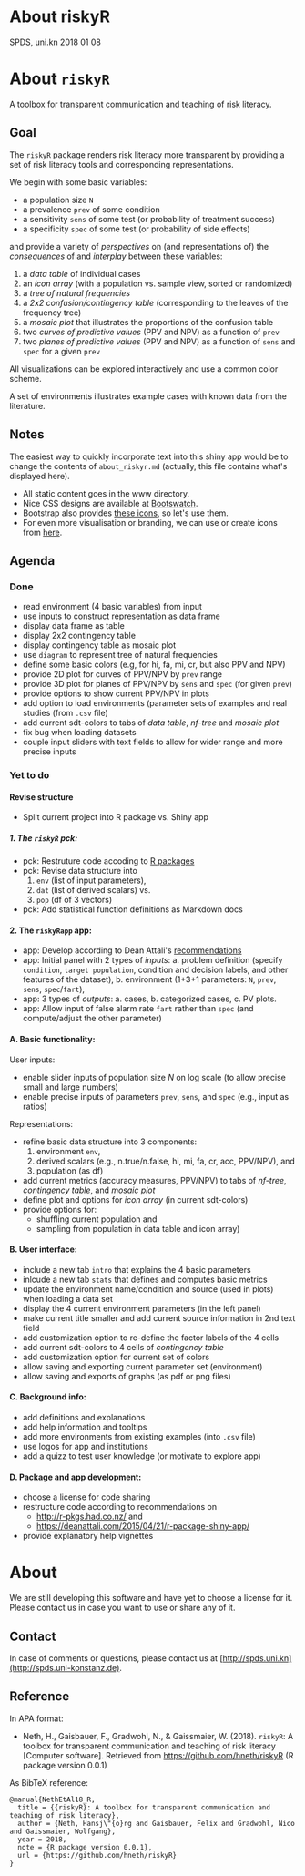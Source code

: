 About riskyR
================
SPDS, uni.kn
2018 01 08

About `riskyR`
==============

A toolbox for transparent communication and teaching of risk literacy.

Goal
----

The `riskyR` package renders risk literacy more transparent by providing a set of risk literacy tools and corresponding representations.

We begin with some basic variables:

-   a population size `N`
-   a prevalence `prev` of some condition
-   a sensitivity `sens` of some test (or probability of treatment success)
-   a specificity `spec` of some test (or probability of side effects)

and provide a variety of *perspectives* on (and representations of) the *consequences* of and *interplay* between these variables:

1.  a *data table* of individual cases
2.  an *icon array* (with a population vs. sample view, sorted or randomized)
3.  a *tree of natural frequencies*
4.  a *2x2 confusion/contingency table* (corresponding to the leaves of the frequency tree)
5.  a *mosaic plot* that illustrates the proportions of the confusion table
6.  two *curves of predictive values* (PPV and NPV) as a function of `prev`
7.  two *planes of predictive values* (PPV and NPV) as a function of `sens` and `spec` for a given `prev`
    <!-- 8. fact boxes (with additional details on benefits and harms of tests or treatments)  -->

All visualizations can be explored interactively and use a common color scheme.

A set of environments illustrates example cases with known data from the literature.

Notes
-----

The easiest way to quickly incorporate text into this shiny app would be to change the contents of `about_riskyr.md` (actually, this file contains what's displayed here).

-   All static content goes in the www directory.
-   Nice CSS designs are available at [Bootswatch](https://bootswatch.com/3/).
-   Bootstrap also provides [these icons](https://www.w3schools.com/icons/bootstrap_icons_glyphicons.asp), so let's use them.
-   For even more visualisation or branding, we can use or create icons from [here](https://www.flaticon.com/authors/vectors-market).

Agenda
------

### Done

-   read environment (4 basic variables) from input
-   use inputs to construct representation as data frame
-   display data frame as table
-   display 2x2 contingency table
-   display contingency table as mosaic plot
-   use `diagram` to represent tree of natural frequencies
-   define some basic colors (e.g, for hi, fa, mi, cr, but also PPV and NPV)
-   provide 2D plot for curves of PPV/NPV by `prev` range
-   provide 3D plot for planes of PPV/NPV by `sens` and `spec` (for given `prev`)
-   provide options to show current PPV/NPV in plots
-   add option to load environments (parameter sets of examples and real studies (from `.csv` file)
-   add current sdt-colors to tabs of _data table_, _nf-tree_ and _mosaic plot_ 
-   fix bug when loading datasets
-   couple input sliders with text fields to allow for wider range and more precise inputs

### Yet to do

#### Revise structure

- Split current project into R package vs. Shiny app

##### 1. The `riskyR` pck:

- pck: Restruture code accoding to [R packages](http://r-pkgs.had.co.nz/)
- pck: Revise data structure into 
    1. `env` (list of input parameters), 
    2. `dat` (list of derived scalars) vs. 
    3. `pop` (df of 3 vectors)
- pck: Add statistical function definitions as Markdown docs

#### 2. The `riskyRapp` app:

- app: Develop according to Dean Attali's [recommendations](https://deanattali.com/2015/04/21/r-package-shiny-app/)
- app: Initial panel with 2 types of _inputs_:
    a. problem definition (specify `condition`, `target population`, 
       condition and decision labels, and other features of the dataset), 
    b. environment (1+3+1 parameters: `N`, `prev`, `sens`, `spec`/`fart`), 
- app: 3 types of _outputs_: 
    a. cases,
    b. categorized cases, 
    c. PV plots.
- app: Allow input of false alarm rate `fart` rather than `spec` (and compute/adjust the other parameter)

#### A. Basic functionality:

User inputs:

-   enable slider inputs of population size _N_ on log scale (to allow precise small and large numbers)
-   enable precise inputs of parameters `prev`, `sens`, and `spec` (e.g., input as ratios)

Representations:

-   refine basic data structure into 3 components: 
    1. environment `env`, 
    2. derived scalars (e.g., n.true/n.false, hi, mi, fa, cr, acc, PPV/NPV), and 
    3. population (as df)
-   add current metrics (accuracy measures, PPV/NPV) to tabs of _nf-tree_, _contingency table_, and _mosaic plot_
-   define plot and options for _icon array_ (in current sdt-colors)
-   provide options for: 
    -   shuffling current population and
    -   sampling from population in data table and icon array)

#### B. User interface:

-   include a new tab `intro` that explains the 4 basic parameters
-   inlcude a new tab `stats` that defines and computes basic metrics
-   update the environment name/condition and source (used in plots) when loading a data set
-   display the 4 current environment parameters (in the left panel)
-   make current title smaller and add current source information in 2nd text field
-   add customization option to re-define the factor labels of the 4 cells
-   add current sdt-colors to 4 cells of _contingency table_
-   add customization option for current set of colors
-   allow saving and exporting current parameter set (environment)
-   allow saving and exports of graphs (as pdf or png files)

#### C. Background info:

-   add definitions and explanations
-   add help information and tooltips
-   add more environments from existing examples (into `.csv` file)
-   use logos for app and institutions
-   add a quizz to test user knowledge (or motivate to explore app)

#### D. Package and app development:

-   choose a license for code sharing
-   restructure code according to recommendations on
    -   <http://r-pkgs.had.co.nz/> and
    -   <https://deanattali.com/2015/04/21/r-package-shiny-app/>
-   provide explanatory help vignettes



About
=====

We are still developing this software and have yet to choose a license for it. Please contact us in case you want to use or share any of it.

Contact
-------

In case of comments or questions, please contact us at [http://spds.uni.kn](http://spds.uni-konstanz.de). 


Reference
---------

In APA format:

- Neth, H., Gaisbauer, F., Gradwohl, N., & Gaissmaier, W. (2018). 
`riskyR`: A toolbox for transparent communication and teaching of risk literacy 
[Computer software]. Retrieved from https://github.com/hneth/riskyR (R package version 0.0.1)

As BibTeX reference: 

    @manual{NethEtAl18_R,
      title = {{riskyR}: A toolbox for transparent communication and teaching of risk literacy},
      author = {Neth, Hansj\"{o}rg and Gaisbauer, Felix and Gradwohl, Nico and Gaissmaier, Wolfgang}, 
      year = 2018,
      note = {R package version 0.0.1},
      url = {https://github.com/hneth/riskyR}
    }

